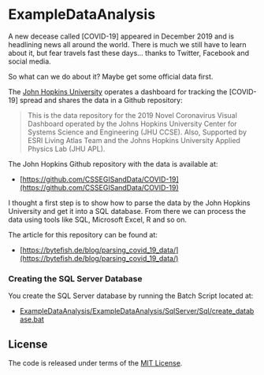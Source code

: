 # ExampleDataAnalysis #

A new decease called [COVID-19] appeared in December 2019 and is headlining news all 
around the world. There is much we still have to learn about it, but fear travels fast 
these days... thanks to Twitter, Facebook and social media. 

So what can we do about it? Maybe get some official data first.

The [John Hopkins University] operates a dashboard for tracking the [COVID-19] spread and 
shares the data in a Github repository:

> This is the data repository for the 2019 Novel Coronavirus Visual Dashboard operated by 
> the Johns Hopkins University Center for Systems Science and Engineering (JHU CCSE). Also, 
> Supported by ESRI Living Atlas Team and the Johns Hopkins University Applied Physics Lab 
> (JHU APL).

The John Hopkins Github repository with the data is available at:

* [https://github.com/CSSEGISandData/COVID-19](https://github.com/CSSEGISandData/COVID-19)

I thought a first step is to show how to parse the data by the John Hopkins University and 
get it into a SQL database. From there we can process the data using tools like SQL, Microsoft 
Excel, R and so on.

The article for this repository can be found at:

* [https://bytefish.de/blog/parsing_covid_19_data/](https://bytefish.de/blog/parsing_covid_19_data/)

### Creating the SQL Server Database ###

You create the SQL Server database by running the Batch Script located at:

* [ExampleDataAnalysis/ExampleDataAnalysis/SqlServer/Sql/create_database.bat](https://github.com/bytefish/ExampleDataAnalysis/blob/master/ExampleDataAnalysis/ExampleDataAnalysis/SqlServer/Sql/create_database.bat)

## License ##

The code is released under terms of the [MIT License].

[MIT License]: https://opensource.org/licenses/MIT
[John Hopkins University]: [https://systems.jhu.edu/]